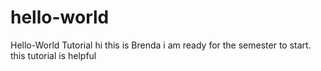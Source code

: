 # hello-world
Hello-World Tutorial
hi this is Brenda 
i am ready for the semester to start. 
this tutorial is helpful
